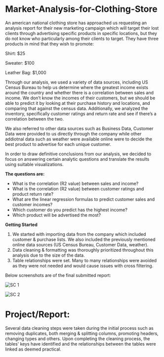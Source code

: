 # Market-Analysis-for-Clothing-Store
An american national clothing store has approached us requesting an analysis report for their new marketing campaign which will target their lost clients through advertising specific products in specific locations, but they do not know who particularly among their clients to target. They have three products in mind that they wish to promote:

Shirt: $25

Sweater: $100

Leather Bag: $1,000

Through our analysis, we used a variety of data sources, including US Census Bureau to help us determine where the greatest income exists around the country and whether there is a correlation between sales and income. We don’t know the incomes of their customers, but we should be able to predict it by looking at their purchase history and locations, and comparing that against the census data. Additionally, we analyzed the inventory, specifically customer ratings and return rate and see if there’s a correlation between the two. 

We also referred to other data sources such as Business Data, Customer Data were provided to us directly through the company while other addiotnal data such as weather were available online were to decide the best product to advertise for each unique customer.

In order to draw definitive conclusions from our analysis, we decided to focus on answering certain analytic questions and translate the results using suitable visualizations.

**The questions are:**

* What is the correlation (R2 value) between sales and income?
* What is the correlation (R2 value) between customer ratings and product return rate?
* What are the linear regression formulas to predict customer sales and customer incomes?
* Which customer do you predict has the highest income?
* Which product will be advertised the most?

**Getting Started**

1. We started with importing data from the company which included customer & purchase lists. We also included the previously mentioned online data sources (US Census Bureau, Customer Data, weather).
2. Data cleaning & formatting was thoroughly prioritized throughout this analysis due to the size of the data.
3. Table relationships were set. Many to many relationships were avoided as they were not needed and would cause issues with cross filtering.

Below screenshots are of the final submitted report:

![SC 1](https://github.com/user-attachments/assets/59c0fbe9-471a-425f-847f-6e096c6c457b)

![SC 2](https://github.com/user-attachments/assets/ce693e96-eb6c-4aab-bc60-78a542a001d6)

# Project/Report:
Several data cleaning steps were taken during the initial process such as removing duplicates, both merging & splitting columns, promoting headers, changing types and others. Upon completing the cleaning process, the tables' keys have identified and the relationships between the tables were linked as deemed practical.






